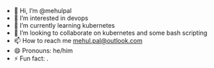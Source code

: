 - 👋 Hi, I’m @mehulpal
- 👀 I’m interested in devops
- 🌱 I’m currently learning kubernetes
- 💞️ I’m looking to collaborate on kubernetes and some bash scripting
- 📫 How to reach me mehul.pal@outlook.com
- 😄 Pronouns: he/him
- ⚡ Fun fact: .

<!---
mehulpal/mehulpal is a ✨ special ✨ repository because its `README.md` (this file) appears on your GitHub profile.
You can click the Preview link to take a look at your changes.
--->
